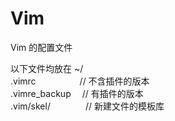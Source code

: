 # Vim
Vim 的配置文件

以下文件均放在 ~/  
.vimrc　　　　　// 不含插件的版本  
.vimre_backup 　// 有插件的版本  
.vim/skel/　　　　// 新建文件的模板库  
